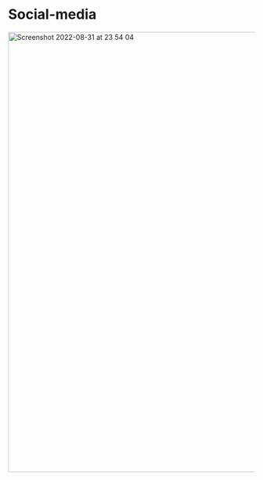 # Social-media

<img width="898" alt="Screenshot 2022-08-31 at 23 54 04" src="https://user-images.githubusercontent.com/89026824/187792103-251a0f9b-3f35-4a17-ac64-3940b46679e5.png">


